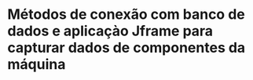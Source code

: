 # Métodos de conexão com banco de dados e aplicaçào Jframe para capturar dados de componentes da máquina
